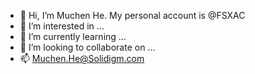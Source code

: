 - 👋 Hi, I’m Muchen He. My personal account is @FSXAC
- 👀 I’m interested in ...
- 🌱 I’m currently learning ...
- 💞️ I’m looking to collaborate on ...
- 📫 Muchen.He@Solidigm.com

<!---
FSXAC-sd/FSXAC-sd is a ✨ special ✨ repository because its `README.md` (this file) appears on your GitHub profile.
You can click the Preview link to take a look at your changes.
--->
